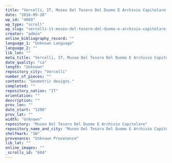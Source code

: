 ```yaml
---
title: "Vercelli, IT, Museo Del Tesoro Del Duomo E Archivio Capitolare, SN 3"
date: "2016-09-28"
wp_id: "4860"
wp_type: "scroll"
wp_slug: "vercelli-it-museo-del-tesoro-del-duomo-e-archivio-capitolare-sn-3"
creator: "admin"
online_bibliography_record: ""
language_1: "Unknown Language"
language_2: ""
lib_lon: ""
meta_title: "Vercelli, IT, Museo Del Tesoro Del Duomo E Archivio Capitolare, SN 3"
date_quality: "ca"
length: "Unknown"
repository_city: "Vercelli"
number_of_pieces: ""
contents: "Geometric designs."
completed: ""
repository_nation: "IT"
orientation: ""
description: ""
prov_lon: ""
date_start: "1200"
prov_lat: ""
width: "Unknown"
repository: "Museo Del Tesoro Del Duomo E Archivio Capitolare"
repository_name_and_city: "Museo Del Tesoro Del Duomo E Archivio Capitolare, Vercelli IT"
shelfmark: "SN"
provenance: "Unknown Provenance"
lib_lat: ""
online_images: ""
_scrolls_id: "684"
---
```



